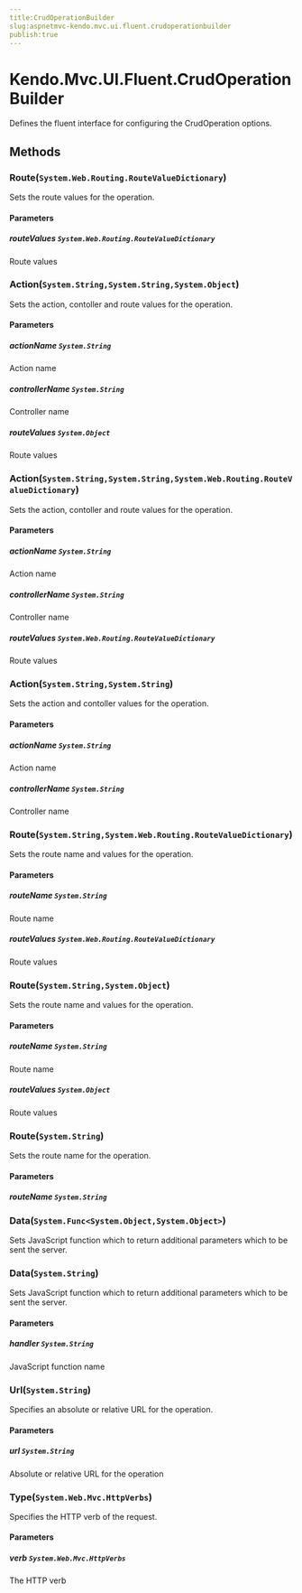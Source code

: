 ```yaml
---
title:CrudOperationBuilder
slug:aspnetmvc-kendo.mvc.ui.fluent.crudoperationbuilder
publish:true
---
```


# Kendo.Mvc.UI.Fluent.CrudOperationBuilder
Defines the fluent interface for configuring the CrudOperation options.



## Methods

### Route(`System.Web.Routing.RouteValueDictionary`)
Sets the route values for the operation.



#### Parameters

##### routeValues `System.Web.Routing.RouteValueDictionary`
Route values




### Action(`System.String,System.String,System.Object`)
Sets the action, contoller and route values for the operation.



#### Parameters

##### actionName `System.String`
Action name

##### controllerName `System.String`
Controller name

##### routeValues `System.Object`
Route values




### Action(`System.String,System.String,System.Web.Routing.RouteValueDictionary`)
Sets the action, contoller and route values for the operation.



#### Parameters

##### actionName `System.String`
Action name

##### controllerName `System.String`
Controller name

##### routeValues `System.Web.Routing.RouteValueDictionary`
Route values




### Action(`System.String,System.String`)
Sets the action and contoller values for the operation.



#### Parameters

##### actionName `System.String`
Action name

##### controllerName `System.String`
Controller name




### Route(`System.String,System.Web.Routing.RouteValueDictionary`)
Sets the route name and values for the operation.



#### Parameters

##### routeName `System.String`
Route name

##### routeValues `System.Web.Routing.RouteValueDictionary`
Route values




### Route(`System.String,System.Object`)
Sets the route name and values for the operation.



#### Parameters

##### routeName `System.String`
Route name

##### routeValues `System.Object`
Route values




### Route(`System.String`)
Sets the route name for the operation.



#### Parameters

##### routeName `System.String`





### Data(`System.Func<System.Object,System.Object>`)
Sets JavaScript function which to return additional parameters which to be sent the server.





### Data(`System.String`)
Sets JavaScript function which to return additional parameters which to be sent the server.



#### Parameters

##### handler `System.String`
JavaScript function name




### Url(`System.String`)
Specifies an absolute or relative URL for the operation.



#### Parameters

##### url `System.String`
Absolute or relative URL for the operation




### Type(`System.Web.Mvc.HttpVerbs`)
Specifies the HTTP verb of the request.



#### Parameters

##### verb `System.Web.Mvc.HttpVerbs`
The HTTP verb






